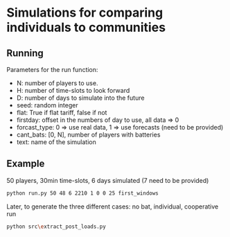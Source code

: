 # Simulations for comparing individuals to communities

## Running

Parameters for the run function:

* N: number of players to use. 
* H: number of time-slots to look forward
* D: number of days to simulate into the future
* seed: random integer
* flat: True if flat tariff, false if not
* firstday: offset in the numbers of day to use, all data => 0
* forcast_type: 0 => use real data, 1 => use forecasts (need to be provided)
* cant_bats: [0, N], number of players with batteries
* text: name of the simulation

## Example

50 players, 30min time-slots, 6 days simulated (7 need to be provided)

```sh
python run.py 50 48 6 2210 1 0 0 25 first_windows
```

Later, to generate the three different cases: no bat, individual, cooperative run

```sh
python src\extract_post_loads.py
```
